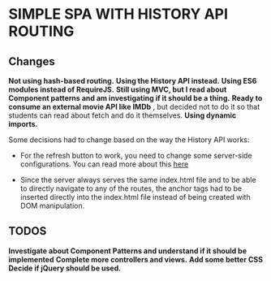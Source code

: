 <h1>SIMPLE SPA WITH HISTORY API ROUTING</h1>


## Changes
**Not using hash-based routing.** 
**Using the History API instead.**
**Using ES6 modules instead of RequireJS.**
**Still using MVC, but I read about Component patterns and am investigating if it should be a thing.**
**Ready to consume an external movie API like IMDb** , but decided not to do it so that students can read about fetch and do it themselves. 
**Using dynamic imports.**

Some decisions had to change based on the way the History API works:

-   For the refresh button to work, you need to change some server-side configurations. You can read more about this [here](https://krasimirtsonev.com/blog/article/deep-dive-into-client-side-routing-navigo-pushstate-hash)
    
-   Since the server always serves the same index.html file and to be able to directly navigate to any of the routes, the anchor tags had to be inserted directly into the index.html file instead of being created with DOM manipulation.
    

## TODOS
**Investigate about Component Patterns and understand if it should be implemented**
**Complete more controllers and views.** 
**Add some better CSS**
**Decide if jQuery should be used.**


